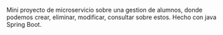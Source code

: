 Mini proyecto de microservicio sobre una gestion de alumnos, donde podemos crear, eliminar, modificar, consultar sobre estos. Hecho con java Spring Boot.
